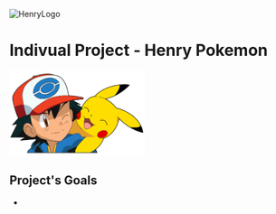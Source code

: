 ![HenryLogo](https://d31uz8lwfmyn8g.cloudfront.net/Assets/logo-henry-white-lg.png)

# Indivual Project - Henry Pokemon

<img height='150' src='./pokemon.png'>

## Project's Goals

- 
